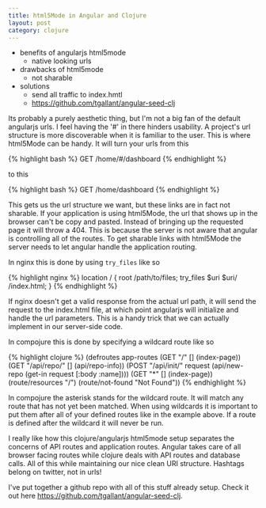 ```yaml
---
title: html5Mode in Angular and Clojure
layout: post
category: clojure
---
```


-   benefits of angularjs html5mode
    -   native looking urls
-   drawbacks of html5mode
    -   not sharable
-   solutions
    -   send all traffic to index.hmtl
    -   <https://github.com/tgallant/angular-seed-clj>

Its probably a purely aesthetic thing, but I'm not a big fan of the
default angularjs urls. I feel having the '#' in there hinders
usability. A project's url structure is more discoverable when it is
familiar to the user. This is where html5Mode can be handy. It will
turn your urls from this

{% highlight bash %}
GET /home/#/dashboard
{% endhighlight %}

to this

{% highlight bash %}
GET /home/dashboard
{% endhighlight %}

This gets us the url structure we want, but these links are in fact
not sharable. If your application is using html5Mode, the url that
shows up in the browser can't be copy and pasted. Instead of bringing
up the requested page it will throw a 404. This is because the server
is not aware that angular is controlling all of the routes. To get
sharable links with html5Mode the server needs to let angular handle
the application routing.

In nginx this is done by using `try_files` like so

{% highlight nginx %}
location / {
  root /path/to/files;
  try_files $uri $uri/ /index.html;
}
{% endhighlight %}

If nginx doesn't get a valid response from the actual url path, it
will send the request to the index.html file, at which point angularjs
will initialize and handle the url parameters. This is a handy trick
that we can actually implement in our server-side code.

In compojure this is done by specifying a wildcard route like so

{% highlight clojure %}
(defroutes app-routes
  (GET "/" [] (index-page))
  (GET "/api/repo/" [] (api/repo-info))
  (POST "/api/init/" request (api/new-repo (get-in request [:body :name])))
  (GET "*" [] (index-page))
  (route/resources "/")
  (route/not-found "Not Found"))
{% endhighlight %}

In compojure the asterisk stands for the wildcard route. It will match
any route that has not yet been matched. When using wildcards it is
important to put them after all of your defined routes like in the
example above. If a route is defined after the wildcard it will never
be run.

I really like how this clojure/angularjs html5mode setup separates the
concerns of API routes and application routes. Angular takes care of
all browser facing routes while clojure deals with API routes and
database calls. All of this while maintaining our nice clean URI
structure. Hashtags belong on twitter, not in urls!

I've put together a github repo with all of this stuff already setup. Check it
out here <https://github.com/tgallant/angular-seed-clj>.
